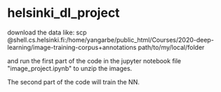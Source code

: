 # helsinki_dl_project
download the data like:
  scp <username>@shell.cs.helsinki.fi:/home/yangarbe/public_html/Courses/2020-deep-learning/image-training-corpus+annotations path/to/my/local/folder

and run the first part of the code in the jupyter notebook file "image_project.ipynb" to unzip the images.

The second part of the code will train the NN.
